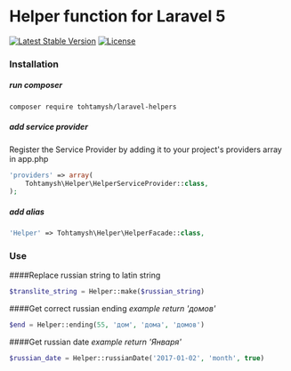 # Helper function for Laravel 5

[![Latest Stable Version](https://poser.pugx.org/tohtamysh/laravel-helpers/v/stable)](https://packagist.org/packages/tohtamysh/laravel-helpers) [![License](https://poser.pugx.org/tohtamysh/laravel-helpers/license)](https://packagist.org/packages/tohtamysh/laravel-helpers)

### Installation

##### run composer
```bash
composer require tohtamysh/laravel-helpers
```
##### add service provider
Register the Service Provider by adding it to your project's providers array in app.php
``` php
'providers' => array(
    Tohtamysh\Helper\HelperServiceProvider::class,
);
```
##### add alias
```php
'Helper' => Tohtamysh\Helper\HelperFacade::class,
```
### Use
####Replace russian string to latin string
```php
$translite_string = Helper::make($russian_string)
```
####Get correct russian ending
*example return 'домов'*
```php
$end = Helper::ending(55, 'дом', 'дома', 'домов')
```
####Get russian date
*example return 'Января'*
```php
$russian_date = Helper::russianDate('2017-01-02', 'month', true)
```
